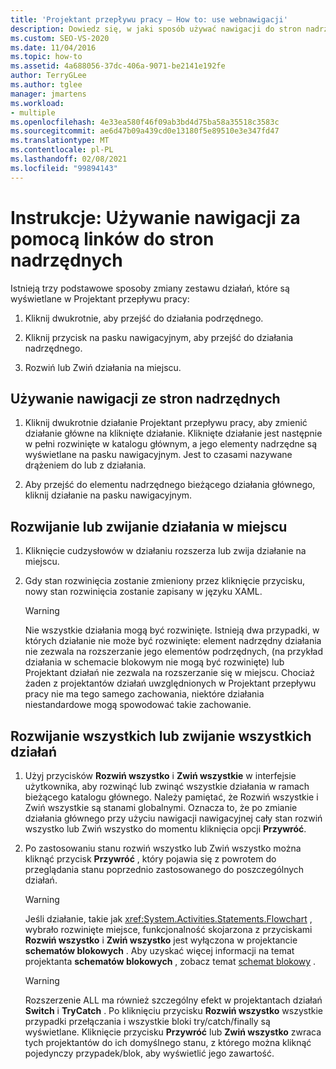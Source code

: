 ```yaml
---
title: 'Projektant przepływu pracy — How to: use webnawigacji'
description: Dowiedz się, w jaki sposób używać nawigacji do stron nadrzędnych w celu uzyskania dostępu do działania podrzędnego, nawigowania do działania nadrzędnego lub rozwijanie lub zwijanie działania na miejscu.
ms.custom: SEO-VS-2020
ms.date: 11/04/2016
ms.topic: how-to
ms.assetid: 4a688056-37dc-406a-9071-be2141e192fe
author: TerryGLee
ms.author: tglee
manager: jmartens
ms.workload:
- multiple
ms.openlocfilehash: 4e33ea580f46f09ab3bd4d75ba58a35518c3583c
ms.sourcegitcommit: ae6d47b09a439cd0e13180f5e89510e3e347fd47
ms.translationtype: MT
ms.contentlocale: pl-PL
ms.lasthandoff: 02/08/2021
ms.locfileid: "99894143"
---
```

# <a name="how-to-use-breadcrumb-navigation"></a>Instrukcje: Używanie nawigacji za pomocą linków do stron nadrzędnych

Istnieją trzy podstawowe sposoby zmiany zestawu działań, które są wyświetlane w Projektant przepływu pracy:

1. Kliknij dwukrotnie, aby przejść do działania podrzędnego.

2. Kliknij przycisk na pasku nawigacyjnym, aby przejść do działania nadrzędnego.

3. Rozwiń lub Zwiń działania na miejscu.

## <a name="using-breadcrumb-navigation"></a>Używanie nawigacji ze stron nadrzędnych

1. Kliknij dwukrotnie działanie Projektant przepływu pracy, aby zmienić działanie główne na kliknięte działanie. Kliknięte działanie jest następnie w pełni rozwinięte w katalogu głównym, a jego elementy nadrzędne są wyświetlane na pasku nawigacyjnym. Jest to czasami nazywane drążeniem do lub z działania.

2. Aby przejść do elementu nadrzędnego bieżącego działania głównego, kliknij działanie na pasku nawigacyjnym.

## <a name="expanding-or-collapsing-an-activity-in-place"></a>Rozwijanie lub zwijanie działania w miejscu

1. Kliknięcie cudzysłowów w działaniu rozszerza lub zwija działanie na miejscu.

2. Gdy stan rozwinięcia zostanie zmieniony przez kliknięcie przycisku, nowy stan rozwinięcia zostanie zapisany w języku XAML.

    > [!WARNING]
    > Nie wszystkie działania mogą być rozwinięte. Istnieją dwa przypadki, w których działanie nie może być rozwinięte: element nadrzędny działania nie zezwala na rozszerzanie jego elementów podrzędnych, (na przykład działania w schemacie blokowym nie mogą być rozwinięte) lub Projektant działań nie zezwala na rozszerzanie się w miejscu. Chociaż żaden z projektantów działań uwzględnionych w Projektant przepływu pracy nie ma tego samego zachowania, niektóre działania niestandardowe mogą spowodować takie zachowanie.

## <a name="expanding-all-or-collapsing-all-activities"></a>Rozwijanie wszystkich lub zwijanie wszystkich działań

1. Użyj przycisków **Rozwiń wszystko** i **Zwiń wszystkie** w interfejsie użytkownika, aby rozwinąć lub zwinąć wszystkie działania w ramach bieżącego katalogu głównego. Należy pamiętać, że Rozwiń wszystkie i Zwiń wszystkie są stanami globalnymi. Oznacza to, że po zmianie działania głównego przy użyciu nawigacji nawigacyjnej cały stan rozwiń wszystko lub Zwiń wszystko do momentu kliknięcia opcji **Przywróć**.

2. Po zastosowaniu stanu rozwiń wszystko lub Zwiń wszystko można kliknąć przycisk **Przywróć** , który pojawia się z powrotem do przeglądania stanu poprzednio zastosowanego do poszczególnych działań.

    > [!WARNING]
    > Jeśli działanie, takie jak <xref:System.Activities.Statements.Flowchart> , wybrało rozwinięte miejsce, funkcjonalność skojarzona z przyciskami **Rozwiń wszystko** i **Zwiń wszystko** jest wyłączona w projektancie **schematów blokowych** . Aby uzyskać więcej informacji na temat projektanta **schematów blokowych** , zobacz temat [schemat blokowy](../workflow-designer/flowchart-activity-designer.md) .

    > [!WARNING]
    > Rozszerzenie ALL ma również szczególny efekt w projektantach działań **Switch** i **TryCatch** . Po kliknięciu przycisku **Rozwiń wszystko** wszystkie przypadki przełączania i wszystkie bloki try/catch/finally są wyświetlane. Kliknięcie przycisku **Przywróć** lub **Zwiń wszystko** zwraca tych projektantów do ich domyślnego stanu, z którego można kliknąć pojedynczy przypadek/blok, aby wyświetlić jego zawartość.
